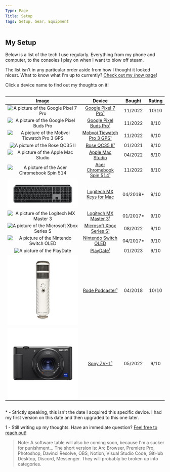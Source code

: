 ```yaml
---
Type: Page
Title: Setup
Tags: Setup, Gear, Equipment
---
```


## My Setup

Below is a list of the tech I use regularly. Everything from my phone and computer, to the consoles I play on when I want to blow off steam.

The list isn't in any particular order aside from how I thought it looked nicest. What to know what I'm up to currently? [Check out my /now page](https://snpy.tech/now)!

Click a device name to find out my thoughts on it!
<div style="overflow-x:auto;">

|                                                                                                                                                                 Image                                                                                                                                                                |                             Device                             |  Bought  | Rating |
|:------------------------------------------------------------------------------------------------------------------------------------------------------------------------------------------------------------------------------------------------------------------------------------------------------------------------------------:|:--------------------------------------------------------------:|:--------:|:------:|
|                                                                                    <div class="img-container-square"> <img alt="A picture of the Google Pixel 7 Pro" src="https://lh3.googleusercontent.com/h_b_clzPc_L_3FJXrKamKMlsM0hkyUywTS-Qr6qFQuF2Y4y7bSUbav6GDjweRShwx5XAdnIIHEkrNQS_ykIe1_oBj6Y8qXEwHBFA=rw-e365-w700"> </div>                                                                                    |        [Google Pixel 7 Pro¹](/setup/google-pixel-7-pro)        |  11/2022 |  10/10 |   
|                                              <div class="img-container-square"> <img alt="A picture of the Google Pixel Buds Pro" src="https://lh3.googleusercontent.com/kE8Ov3yIBARB0rUVhZ5UEwMEo91LOD2brIy7j8MbqmSx5A-rHPNqYb-Nboi9rmxE-IG1sxMUf3uoPTkW5i3NxblC4uMJ1FlIBdc=s0"> </div>                                             |     [Google Pixel Buds Pro¹](/setup/google-pixel-buds-pro)     |  11/2022 |  8/10  |   
|                                                                            <div class="img-container-square"> <img alt="A picture of the Mobvoi Ticwatch Pro 3 GPS" src="https://d1yt8qkhp8oydd.cloudfront.net/images/img_4784628784481288299.png"> </div>                                                                           | [Mobvoi Ticwatch Pro 3 GPS¹](/setup/mobvoi-ticwatch-pro-3-gps) |  11/2022 |  6/10  |   
|                                                                         <div class="img-container-square"> <img alt="A picture of the Bose QC35 II" src="https://assets.bose.com/content/dam/cloudassets/Bose_DAM/Web/consumer_electronics/global/products/headphones/qc35_ii/product_silo_images/qc35_ii_black_EC_hero.PNG/jcr:content/renditions/cq5dam.web.1280.1280.png"> </div>                                                                        |              [Bose QC35 II¹](/setup/bose-qc35-ii)              |  01/2021 |  8/10  |   
|                                                      <div class="img-container-square"> <img src="https://www.apple.com/v/mac-studio/a/images/overview/hero/static_front__fmvxob6uyxiu_large.jpg" alt="A picture of the Apple Mac Studio"> </div>                                                      |           [Apple Mac Studio](/setup/apple-mac-studio)          |  04/2022 |  8/10  |   
|                                                             <div class="img-container-square"> <img alt="A picture of the Acer Chromebook Spin 514" src="https://images.acer.com/is/image/acer/Chromebook-514-CB514-2H-2HT-Bl1-Silver-01c?$Series-Component-XL$"> </div>                                                             |  [Acer Chromebook Spin 514¹](/setup/acer-chromebook-spin-514)  |  11/2022 |  8/10  |   
|                                                           <div class="img-container-square"> <img alt="A picture of the Logitech MX Keys" src="https://raw.githubusercontent.com/george-probably/chachanidze.com/main/Images/setup/MX%20Keys/MX%20Keys%20Wide.png"> </div>                                                           |    [Logitech MX Keys for Mac](/setup/logitech-mx-keys-for-mac)   | 04/2018* |  9/10  |   
| <div class="img-container-square"> <img alt="A picture of the Logitech MX Master 3" src="https://resource.logitech.com/w_1600,c_limit,q_auto,f_auto,dpr_1.0/d_transparent.gif/content/dam/logitech/en/products/mice/mx-master-3s-mac-bluetooth-mouse/gallery/space-grey/mx-master-3s-for-mac-mouse-side-view-space-grey.png"> </div> |      [Logitech MX Master 3¹](/setup/logitech-mx-master-3)      | 01/2017* |  9/10  |   
|                                                                  <div class="img-container-square"> <img alt="A picture of the Microsoft Xbox Series S" src="https://img-prod-cms-rt-microsoft-com.akamaized.net/cms/api/am/imageFileData/RE4FkjX?ver=c092"> </div>                                                                  |   [Microsoft Xbox Series S¹](/setup/microsoft-xbox-series-s)   |  08/2022 |  9/10  |   
|                                                                              <div class="img-container-square"> <img alt="A picture of the Nintendo Switch OLED" src="https://fs-prod-cdn.nintendo-europe.com/media/images/08_content_images/systems_5/nintendo_switch_3/nintendo_switch_oled/CI_NSwitch_big_screen_bg.png"> </div>                                                                              |       [Nintendo Switch OLED](/setup/nintendo-switch-oled)      | 04/2017* |  9/10  |   
|                                                                     <div class="img-container-square"> <img alt="A picture of the PlayDate" src="https://static-fastly.play.date/static/images/nowebgl-device.ad6b6e50dbd0.png"> </div>                                                                     |                  [PlayDate¹](/setup/playdate)                  |  01/2023 |  9/10  |   
|                                                         <div class="img-container-square"> <img src="https://raw.githubusercontent.com/george-probably/chachanidze.com/main/Images/setup/Rode%20Podcaster/Rode%20Podcaster.png" alt="A picture of the Rode Podcaster"> </div>                                                        |            [Rode Podcaster¹](/setup/rode-podcaster)            |  04/2018 |  10/10 |   
|                                                                <div class="img-container-square"> <img alt="A picture of the Sony ZV-1" src="https://raw.githubusercontent.com/george-probably/chachanidze.com/main/Images/setup/Sony%20ZV-1/Sony%20ZV-1.png"> </div>                                                                |                 [Sony ZV-1¹](/setup/sony-zv-1)                 |  05/2022 |  9/10  |   

</div>

\* \- Strictly speaking, this isn't the date I acquired this specific device. I had my first version on this date and then upgraded to this one later.
  
1 - Still writing up my thoughts. Have an immediate question? [Feel free to reach out!](https://george.chachanidze.com) 

>Note: A software table will also be coming soon, because I'm a sucker for punishment... The short version is: Arc Browser, Premiere Pro, Photoshop, Davinci Resolve, OBS, Notion, Visual Studio Code, GitHub Desktop, Discord, Messenger. They will probably be broken up into categories.